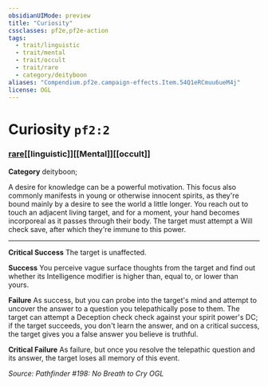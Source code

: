 ```yaml
---
obsidianUIMode: preview
title: "Curiosity"
cssclasses: pf2e,pf2e-action
tags:
  - trait/linguistic
  - trait/mental
  - trait/occult
  - trait/rare
  - category/deityboon
aliases: "Compendium.pf2e.campaign-effects.Item.54Q1eRCmuu6ueM4j"
license: OGL
---
```

# Curiosity `pf2:2`

### [rare](rare "Rare Rarity Trait")[[linguistic]][[Mental]][[occult]]

**Category** deityboon; 




A desire for knowledge can be a powerful motivation. This focus also commonly manifests in young or otherwise innocent spirits, as they're bound mainly by a desire to see the world a little longer. You reach out to touch an adjacent living target, and for a moment, your hand becomes incorporeal as it passes through their body. The target must attempt a Will check save, after which they're immune to this power.

* * *

**Critical Success** The target is unaffected.

**Success** You perceive vague surface thoughts from the target and find out whether its Intelligence modifier is higher than, equal to, or lower than yours.

**Failure** As success, but you can probe into the target's mind and attempt to uncover the answer to a question you telepathically pose to them. The target can attempt a Deception check check against your spirit power's DC; if the target succeeds, you don't learn the answer, and on a critical success, the target gives you a false answer you believe is truthful.

**Critical Failure** As failure, but once you resolve the telepathic question and its answer, the target loses all memory of this event.

*Source: Pathfinder #198: No Breath to Cry*
*OGL*